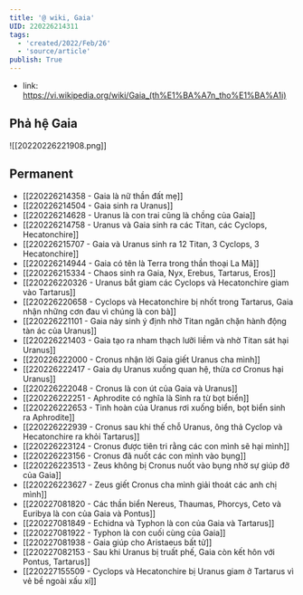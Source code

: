 ```yaml
---
title: '@ wiki, Gaia'
UID: 220226214311
tags:
  - 'created/2022/Feb/26'
  - 'source/article'
publish: True
---
```

- link: https://vi.wikipedia.org/wiki/Gaia_(th%E1%BA%A7n_tho%E1%BA%A1i)

## Phả hệ Gaia
![[20220226221908.png]]

## Permanent
- [[220226214358 - Gaia là nữ thần đất mẹ]]
- [[220226214504 - Gaia sinh ra Uranus]]
- [[220226214628 - Uranus là con trai cũng là chồng của Gaia]]
- [[220226214758 - Uranus và Gaia sinh ra các Titan, các Cyclops, Hecatonchire]]
- [[220226215707 - Gaia và Uranus sinh ra 12 Titan, 3 Cyclops, 3 Hecatonchire]]
- [[220226214944 - Gaia có tên là Terra trong thần thoại La Mã]]
- [[220226215334 - Chaos sinh ra Gaia, Nyx, Erebus, Tartarus, Eros]]
- [[220226220326 - Uranus bắt giam các Cyclops và Hecatonchire giam vào Tartarus]]
- [[220226220658 - Cyclops và Hecatonchire bị nhốt trong Tartarus, Gaia nhận những cơn đau vì chúng là con bà]]
- [[220226221101 - Gaia nảy sinh ý định nhờ Titan ngăn chặn hành động tàn ác của Uranus]]
- [[220226221403 - Gaia tạo ra nham thạch lưỡi liềm và nhờ Titan sát hại Uranus]]
- [[220226222000 - Cronus nhận lời Gaia giết Uranus cha mình]]
- [[220226222417 - Gaia dụ Uranus xuống quan hệ, thừa cơ Cronus hại Uranus]]
- [[220226222048 - Cronus là con út của Gaia và Uranus]]
- [[220226222251 - Aphrodite có nghĩa là Sinh ra từ bọt biển]]
- [[220226222653 - Tinh hoàn của Uranus rơi xuống biển, bọt biển sinh ra Aphrodite]]
- [[220226222939 - Cronus sau khi thế chỗ Uranus, ông thả Cyclop và Hecatonchire ra khỏi Tartarus]]
- [[220226223124 - Cronus được tiên tri rằng các con mình sẽ hại mình]]
- [[220226223156 - Cronus đã nuốt các con mình vào bụng]]
- [[220226223513 - Zeus không bị Cronus nuốt vào bụng nhờ sự giúp đỡ của Gaia]]
- [[220226223627 - Zeus giết Cronus cha mình giải thoát các anh chị mình]]
- [[220227081820 - Các thần biển Nereus, Thaumas, Phorcys, Ceto và Euribya là con của Gaia và Pontus]]
- [[220227081849 - Echidna và Typhon là con của Gaia và Tartarus]]
- [[220227081922 - Typhon là con cuối cùng của Gaia]]
- [[220227081938 - Gaia giúp cho Aristaeus bất tử]]
- [[220227082153 - Sau khi Uranus bị truất phế, Gaia còn kết hôn với Pontus, Tartarus]]
- [[220227155509 - Cyclops và Hecatonchire bị Uranus giam ở Tartarus vì vẻ bề ngoài xấu xí]]
